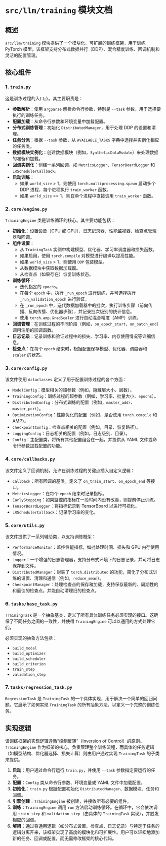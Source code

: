 # `src/llm/training` 模块文档

## 概述

`src/llm/training` 模块提供了一个模块化、可扩展的训练框架，用于训练 PyTorch 模型。该框架支持分布式数据并行（DDP）、混合精度训练、回调机制和灵活的配置管理。

## 核心组件

### 1. `train.py`

这是训练过程的入口点。其主要职责是：

- **参数解析**：使用 `argparse` 解析命令行参数，特别是 `--task` 参数，用于选择要执行的训练任务。
- **配置加载**：从命令行参数和环境变量中加载配置。
- **分布式训练管理**：初始化 `DistributedManager`，用于处理 DDP 的设置和清理。
- **任务分派**：根据 `--task` 参数，从 `AVAILABLE_TASKS` 字典中选择并实例化相应的任务类。
- **数据模块实例化**：创建数据模块（例如，`SyntheticDataModule`）来处理数据的准备和加载。
- **回调实例化**：创建一系列回调，如 `MetricsLogger`、`TensorBoardLogger` 和 `LRSchedulerCallback`。
- **启动训练**：
  - 如果 `world_size` > 1，则使用 `torch.multiprocessing.spawn` 启动多个 DDP 进程，每个进程执行 `train_worker` 函数。
  - 如果 `world_size` == 1，则在单个进程中直接调用 `train_worker` 函数。

### 2. `core/engine.py`

`TrainingEngine` 类是训练循环的核心。其主要功能包括：

- **初始化**：设置设备（CPU 或 GPU）、日志记录器、性能监视器、检查点管理器和回调。
- **组件设置**：
  - 从 `TrainingTask` 实例中构建模型、优化器、学习率调度器和损失函数。
  - 如果启用，使用 `torch.compile` 对模型进行编译以提高性能。
  - 如果 `world_size` > 1，则使用 `DDP` 包装模型。
  - 从数据模块中获取数据加载器。
  - 从检查点（如果存在）恢复训练状态。
- **训练循环**：
  - 迭代指定的 `epochs`。
  - 在每个 `epoch` 中，执行 `_run_epoch` 进行训练，并可选择执行 `_run_validation_epoch` 进行验证。
  - 在 `_run_epoch` 中，迭代数据加载器中的批次，执行训练步骤（前向传播、反向传播、优化器步骤），并记录批次级别的统计信息。
  - 使用 `torch.amp.GradScaler` 进行自动混合精度（AMP）训练。
- **回调管理**：在训练过程的不同阶段（例如，`on_epoch_start`、`on_batch_end`）调用注册的回调函数。
- **日志记录**：记录训练和验证过程中的损失、学习率、内存使用情况等详细信息。
- **检查点**：在每个 `epoch` 结束时，根据配置保存模型、优化器、调度器和 `scaler` 的状态。

### 3. `core/config.py`

该文件使用 `dataclasses` 定义了用于配置训练过程的各个方面：

- `ModelConfig`：模型相关的超参数（例如，隐藏层大小、层数）。
- `TrainingConfig`：训练过程的超参数（例如，学习率、批量大小、`epochs`）。
- `DistributedConfig`：分布式训练的配置（例如，`master_addr`、`master_port`）。
- `OptimizationConfig`：性能优化的配置（例如，是否使用 `torch.compile` 和 AMP）。
- `CheckpointConfig`：检查点相关的配置（例如，目录、恢复路径）。
- `LoggingConfig`：日志相关的配置（例如，日志级别、目录）。
- `Config`：主配置类，将所有其他配置组合在一起，并提供从 YAML 文件或命令行参数加载配置的功能。

### 4. `core/callbacks.py`

该文件定义了回调机制，允许在训练过程的关键点插入自定义逻辑：

- `Callback`：所有回调的基类，定义了 `on_train_start`、`on_epoch_end` 等接口。
- `MetricsLogger`：在每个 `epoch` 结束时记录指标。
- `EarlyStopping`：如果监控的指标在一段时间内没有改善，则提前停止训练。
- `TensorBoardLogger`：将指标记录到 TensorBoard 以进行可视化。
- `LRSchedulerCallback`：记录学习率的变化。

### 5. `core/utils.py`

该文件提供了一系列辅助类，以支持训练框架：

- `PerformanceMonitor`：监控性能指标，如批处理时间、损失和 GPU 内存使用情况。
- `Logger`：一个增强的日志管理器，支持分布式环境下的日志记录，并可将日志保存到文件。
- `DistributedManager`：封装了 `torch.distributed` 的功能，简化了分布式训练的设置、清理和通信（例如，`reduce_mean`）。
- `CheckpointManager`：处理检查点的保存和加载，支持保存最新的、周期性的和最佳的检查点，并能自动清理旧的检查点。

### 6. `tasks/base_task.py`

`TrainingTask` 是一个抽象基类，定义了所有具体训练任务必须实现的接口。这确保了不同任务之间的一致性，并使得 `TrainingEngine` 可以以通用的方式处理它们。

必须实现的抽象方法包括：

- `build_model`
- `build_optimizer`
- `build_scheduler`
- `build_criterion`
- `train_step`
- `validation_step`

### 7. `tasks/regression_task.py`

`RegressionTask` 是 `TrainingTask` 的一个具体实现，用于解决一个简单的回归问题。它展示了如何实现 `TrainingTask` 的所有抽象方法，以定义一个完整的训练任务。

## 实现逻辑

该训练框架的实现逻辑遵循“控制反转”（Inversion of Control）的原则。`TrainingEngine` 作为框架的核心，负责管理整个训练流程，而具体的任务逻辑（如模型结构、优化器选择、损失计算）则由用户通过实现 `TrainingTask` 的子类来提供。

1.  **启动**：用户通过命令行运行 `train.py`，并使用 `--task` 参数指定要运行的任务。
2.  **配置**：`Config` 类从命令行参数、环境变量或 YAML 文件中加载配置。
3.  **初始化**：`train.py` 根据配置初始化 `DistributedManager`、数据模块、任务和回调。
4.  **引擎创建**：`TrainingEngine` 被创建，并接收所有必要的组件。
5.  **训练**：`TrainingEngine` 调用 `run` 方法启动训练循环。在循环中，它会依次调用 `train_step` 和 `validation_step`（由具体的 `TrainingTask` 实现），并触发相应的回调。
6.  **解耦**：通过将通用逻辑（如分布式设置、检查点、日志记录）与特定于任务的逻辑分离开来，该框架实现了高度的模块化和可扩展性。用户可以轻松地添加新的任务、回调或配置，而无需修改框架的核心代码。
